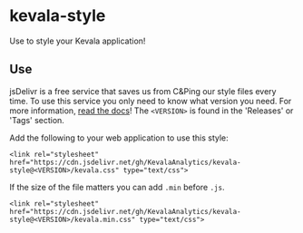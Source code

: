 # kevala-style
Use to style your Kevala application!

## Use
jsDelivr is a free service that saves us from C&Ping our style files every time.
To use this service you only need to know what version you need. For more information,
[read the docs](https://github.com/jsdelivr/jsdelivr#usage)! The `<VERSION>` is found
in the 'Releases' or 'Tags' section.

Add the following to your web application to use this style:
```
<link rel="stylesheet" href="https://cdn.jsdelivr.net/gh/KevalaAnalytics/kevala-style@<VERSION>/kevala.css" type="text/css">
```

If the size of the file matters you can add `.min` before `.js`.
```
<link rel="stylesheet" href="https://cdn.jsdelivr.net/gh/KevalaAnalytics/kevala-style@<VERSION>/kevala.min.css" type="text/css">
```
